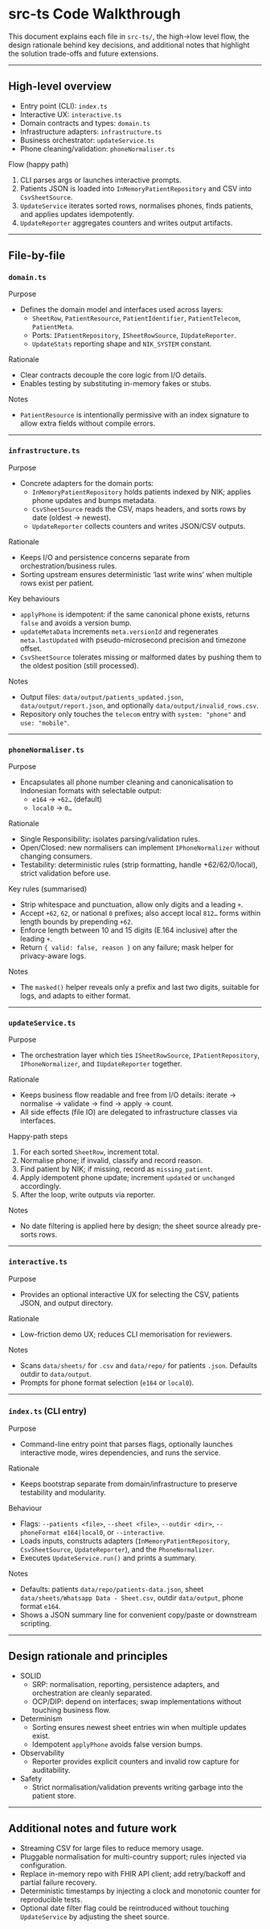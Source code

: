# src-ts Code Walkthrough

This document explains each file in `src-ts/`, the high→low level flow, the design rationale behind key decisions, and additional notes that highlight the solution trade-offs and future extensions.

---

## High-level overview

- Entry point (CLI): `index.ts`
- Interactive UX: `interactive.ts`
- Domain contracts and types: `domain.ts`
- Infrastructure adapters: `infrastructure.ts`
- Business orchestrator: `updateService.ts`
- Phone cleaning/validation: `phoneNormaliser.ts`

Flow (happy path)

1. CLI parses args or launches interactive prompts.
2. Patients JSON is loaded into `InMemoryPatientRepository` and CSV into `CsvSheetSource`.
3. `UpdateService` iterates sorted rows, normalises phones, finds patients, and applies updates idempotently.
4. `UpdateReporter` aggregates counters and writes output artifacts.

---

## File-by-file

### `domain.ts`

Purpose

- Defines the domain model and interfaces used across layers:
  - `SheetRow`, `PatientResource`, `PatientIdentifier`, `PatientTelecom`, `PatientMeta`.
  - Ports: `IPatientRepository`, `ISheetRowSource`, `IUpdateReporter`.
  - `UpdateStats` reporting shape and `NIK_SYSTEM` constant.

Rationale

- Clear contracts decouple the core logic from I/O details.
- Enables testing by substituting in-memory fakes or stubs.

Notes

- `PatientResource` is intentionally permissive with an index signature to allow extra fields without compile errors.

---

### `infrastructure.ts`

Purpose

- Concrete adapters for the domain ports:
  - `InMemoryPatientRepository` holds patients indexed by NIK; applies phone updates and bumps metadata.
  - `CsvSheetSource` reads the CSV, maps headers, and sorts rows by date (oldest → newest).
  - `UpdateReporter` collects counters and writes JSON/CSV outputs.

Rationale

- Keeps I/O and persistence concerns separate from orchestration/business rules.
- Sorting upstream ensures deterministic ‘last write wins’ when multiple rows exist per patient.

Key behaviours

- `applyPhone` is idempotent: if the same canonical phone exists, returns `false` and avoids a version bump.
- `updateMetaData` increments `meta.versionId` and regenerates `meta.lastUpdated` with pseudo-microsecond precision and timezone offset.
- `CsvSheetSource` tolerates missing or malformed dates by pushing them to the oldest position (still processed).

Notes

- Output files: `data/output/patients_updated.json`, `data/output/report.json`, and optionally `data/output/invalid_rows.csv`.
- Repository only touches the `telecom` entry with `system: "phone"` and `use: "mobile"`.

---

### `phoneNormaliser.ts`

Purpose

- Encapsulates all phone number cleaning and canonicalisation to Indonesian formats with selectable output:
  - `e164` → `+62…` (default)
  - `local0` → `0…`

Rationale

- Single Responsibility: isolates parsing/validation rules.
- Open/Closed: new normalisers can implement `IPhoneNormalizer` without changing consumers.
- Testability: deterministic rules (strip formatting, handle +62/62/0/local), strict validation before use.

Key rules (summarised)

- Strip whitespace and punctuation, allow only digits and a leading `+`.
- Accept `+62`, `62`, or national `0` prefixes; also accept local `812…` forms within length bounds by prepending `+62`.
- Enforce length between 10 and 15 digits (E.164 inclusive) after the leading `+`.
- Return `{ valid: false, reason }` on any failure; mask helper for privacy-aware logs.

Notes

- The `masked()` helper reveals only a prefix and last two digits, suitable for logs, and adapts to either format.

---

### `updateService.ts`

Purpose

- The orchestration layer which ties `ISheetRowSource`, `IPatientRepository`, `IPhoneNormalizer`, and `IUpdateReporter` together.

Rationale

- Keeps business flow readable and free from I/O details: iterate → normalise → validate → find → apply → count.
- All side effects (file IO) are delegated to infrastructure classes via interfaces.

Happy-path steps

1. For each sorted `SheetRow`, increment total.
2. Normalise phone; if invalid, classify and record reason.
3. Find patient by NIK; if missing, record as `missing_patient`.
4. Apply idempotent phone update; increment `updated` or `unchanged` accordingly.
5. After the loop, write outputs via reporter.

Notes

- No date filtering is applied here by design; the sheet source already pre-sorts rows.

---

### `interactive.ts`

Purpose

- Provides an optional interactive UX for selecting the CSV, patients JSON, and output directory.

Rationale

- Low-friction demo UX; reduces CLI memorisation for reviewers.

Notes

- Scans `data/sheets/` for `.csv` and `data/repo/` for patients `.json`. Defaults outdir to `data/output`.
- Prompts for phone format selection (`e164` or `local0`).

---

### `index.ts` (CLI entry)

Purpose

- Command-line entry point that parses flags, optionally launches interactive mode, wires dependencies, and runs the service.

Rationale

- Keeps bootstrap separate from domain/infrastructure to preserve testability and modularity.

Behaviour

- Flags: `--patients <file>`, `--sheet <file>`, `--outdir <dir>`, `--phoneFormat e164|local0`, or `--interactive`.
- Loads inputs, constructs adapters (`InMemoryPatientRepository`, `CsvSheetSource`, `UpdateReporter`), and the `PhoneNormalizer`.
- Executes `UpdateService.run()` and prints a summary.

Notes

- Defaults: patients `data/repo/patients-data.json`, sheet `data/sheets/Whatsapp Data - Sheet.csv`, outdir `data/output`, phone format `e164`.
- Shows a JSON summary line for convenient copy/paste or downstream scripting.

---

## Design rationale and principles

- SOLID
  - SRP: normalisation, reporting, persistence adapters, and orchestration are cleanly separated.
  - OCP/DIP: depend on interfaces; swap implementations without touching business flow.
- Determinism
  - Sorting ensures newest sheet entries win when multiple updates exist.
  - Idempotent `applyPhone` avoids false version bumps.
- Observability
  - Reporter provides explicit counters and invalid row capture for auditability.
- Safety
  - Strict normalisation/validation prevents writing garbage into the patient store.

---

## Additional notes and future work

- Streaming CSV for large files to reduce memory usage.
- Pluggable normalisation for multi-country support; rules injected via configuration.
- Replace in-memory repo with FHIR API client; add retry/backoff and partial failure recovery.
- Deterministic timestamps by injecting a clock and monotonic counter for reproducible tests.
- Optional date filter flag could be reintroduced without touching `UpdateService` by adjusting the sheet source.
